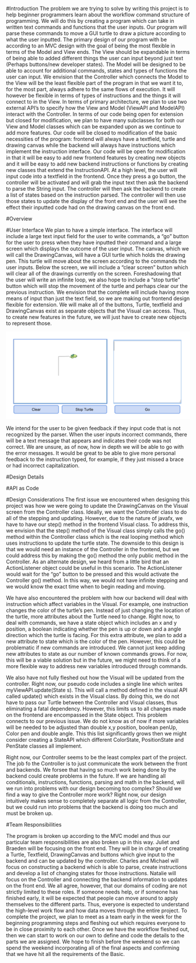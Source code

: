 #Introduction
The problem we are trying to solve by writing this project is to help beginner programmers learn about the workflow command structure of programming. We will do this by creating a program which can take in written text commands and functions that the user inputs. Our program will parse these commands to move a GUI turtle to draw a picture according to what the user inputted. The primary design of our program with be according to an MVC design with the goal of being the most flexible in terms of the Model and View ends. The View should be expandable in terms of being able to added different things the user can input beyond just text (Perhaps buttons/new developer states). The Model will be designed to be able to account for additional commands, states and types of functions the user can input. We envision that the Controller which connects the Model to the View will be the least flexible part of the program in that we want it to, for the most part, always adhere to the same flows of execution. It will however be flexible in terms of types of instructions and the things it will connect to in the View. In terms of primary architecture, we plan to use two external API’s to specify how the View and Model (ViewAPI and ModelAPI) interact with the Controller. In terms of our code being open for extension but closed for modification, we plan to have many subclasses for both our View and Model classes which can be expanded upon as we continue to add more features. Our code will be closed to modification of the basic necessities of the program: frontend will always have a textfield, turtle and drawing canvas while the backend will always have instructions which implement the instruction interface. Our code will be open for modification in that it will be easy to add new frontend features by creating new objects and it will be easy to add new backend instructions or functions by creating new classes that extend the InstructionAPI. At a high level, the user will input code into a textfield in the frontend. Once they press a go button, the controller will be activated and will grab the input text then ask the backend to parse the String input. The controller will then ask the backend to create a list of states based on the instruction parsed. The controller will then use those states to update the display of the front end and the user will see the effect their inputted code had on the drawing canvas on the front end. 

#Overview 

#User Interface
We plan to have a simple interface. The interface will include a large text input field for the user to write commands, a “go” button for the user to press when they have inputted their command and a large screen which displays the outcome of the user input. The canvas, which we will call the DrawingCanvas, will have a GUI turtle which holds the drawing pen. This turtle will move about the screen according to the commands the user inputs. Below the screen, we will include a “clear screen” button which will clear all of the drawings currently on the screen. Foreshadowing that the user will write an infinite loop, we also hope to include a “stop turtle” button which will stop the movement of the turtle and perhaps clear our the previous instruction. We envision that the complete will include having more means of input than just the text field, so we are making out frontend design flexible for extension. We will make all of the buttons, Turtle, textfield and DrawingCanvas exist as separate objects that the Visual can access. Thus, to create new features in the future, we will just have to create new objects to represent those. 

![Interface](Interface.png)

We intend for the user to be given feedback if they input code that is not recognized by the parser. When the user inputs incorrect commands, there will be a text message that appears and indicates their code was not correct. We are unsure, as of now, how in depth we will be able to go with the error messages. It would be great to be able to give more personal feedback to the instruction typed, for example, if they just missed a brace or had incorrect capitalization. 

#Design Details

#API as Code

#Design Considerations
The first issue we encountered when designing this project was how we were going to update the DrawingCanvas on the Visual screen from the Controller class. Ideally, we want the Controller class to do all of the stepping and updating. However, due to the nature of javafx, we have to have our step() method in the frontend Visual class. To address this, we envision that the step() method of the Visual class simply calls the go() method within the Controller class which is the real looping method which uses instructions to update the turtle state. The downside to this design is that we would need an instance of the Controller in the frontend, but we could address this by making the go() method the only public method in the Controller. As an alternate design, we heard from a little bird that an ActionListener object could be useful in this scenario. The ActionListener would wait for the “go” button to be pressed and this would activate the Controller go() method. In this way, we would not have infinite stepping and we would know the exact time when to begin reading and moving. 

We have also encountered the problem with how our backend will deal with instruction which affect variables in the Visual. For example, one instruction changes the color of the turtle’s pen. Instead of just changing the location of the turtle, more attributes about the Turtle need to change. Right now, to deal with commands, we have a state object which includes an x and y position, a boolean indicating whether the pen is up or down and a angle direction which the turtle is facing. For this extra attribute, we plan to add a new attribute to state which is the color of the pen. However, this could be problematic if new commands are introduced. We cannot just keep adding new attributes to state as our number of known commands grows. For now, this will be a viable solution but in the future, we might need to think of a more flexible way to address new variables introduced through commands. 

We also have not fully fleshed out how the Visual will be updated from the controller. Right now, our pseudo code includes a single line which writes myViewAPI.update(State s). This will call a method defined  in the visual API called update() which exists in the Visual class. By doing this, we do not have to pass our Turtle between the Controller and Visual classes, thus eliminating a fatal dependency. However, this limits us to all changes made on the frontend are encompassed in the State object. This problem connects to our previous issue. We do not know as of now if more variables will be needed to be adjusted than double x,y position, boolean penUp, Color pen and double angle. This this list significantly grows then we might consider creating a StateAPI which different ColorState, PositionState and PenState classes all implement. 

Right now, our Controller seems to be the least complex part of the project. The job fo the Controller is to just communicate the work between the front and backends. We forsee that having so much work being done by the backend could create problems in the future. If we are handling all conditionals, instructions, functions, parsing and math in the backend, will we run into problems with our design becoming too complex? Should we find a way to give the Controller more work? Right now, our design intuitively makes sense to completely separate all logic from the Controller, but we could run into problems that the backend is doing too much and must be broken up. 

#Team Responsibilities

The program is broken up according to the MVC model and thus our particular team responsibilities are also broken up in this way. Juliet and Braeden will be focusing on the front end. They will be in charge of creating a Turtle, Textfield, DrawingCanvas and buttons which give input to the backend and can be updated by the controller. Charles and Michael will focus on constructing a backend which is able to parse, create instructions and develop a list of changing states for those instructions. Natalie will focus on the Controller and connecting the backend information to updates on the front end. We all agree, however, that our domains of coding are not strictly limited to these roles. If someone needs help, or if someone has finished early, it will be expected that people can move around to apply themselves to the different parts. Thus, everyone is expected to understand the high-level work flow and how data moves through the entire project. To complete the project, we plan to meet as a team early in the week for the beginning programming steps and fleshing out which requires everyone to be in close proximity to each other. Once we have the workflow fleshed out, then we can start to work on our own to define and code the details to the parts we are assigned. We hope to finish before the weekend so we can spend the weekend incorporating all of the final aspects and confirming that we have hit all the requirements of the Basic. 





